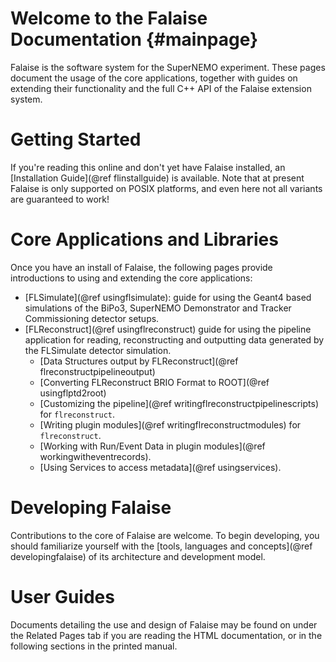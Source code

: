 Welcome to the Falaise Documentation {#mainpage}
====================================
Falaise is the software system for the SuperNEMO experiment. These
pages document the usage of the core applications, together with guides
on extending their functionality and the full C++ API of the Falaise
extension system.

Getting Started
===============
If you're reading this online and don't yet have Falaise installed, an
[Installation Guide](@ref flinstallguide) is available. Note that
at present Falaise is only supported on POSIX platforms, and even here
not all variants are guaranteed to work!

Core Applications and Libraries
===============================
Once you have an install of Falaise, the following pages provide
introductions to using and extending the core applications:

- [FLSimulate](@ref usingflsimulate): guide for using the Geant4 based simulations of the BiPo3, SuperNEMO Demonstrator and Tracker Commissioning detector setups.
- [FLReconstruct](@ref usingflreconstruct) guide for using the pipeline application for reading, reconstructing and outputting data generated by the FLSimulate detector simulation.
  - [Data Structures output by FLReconstruct](@ref flreconstructpipelineoutput)
  - [Converting FLReconstruct BRIO Format to ROOT](@ref usingflptd2root)
  - [Customizing the pipeline](@ref writingflreconstructpipelinescripts) for `flreconstruct`.
  - [Writing plugin modules](@ref writingflreconstructmodules) for `flreconstruct`.
  - [Working with Run/Event Data in plugin modules](@ref workingwitheventrecords).
  - [Using Services to access metadata](@ref usingservices).

Developing Falaise
==================
Contributions to the core of Falaise are welcome. To begin developing,
you should familiarize yourself with the [tools, languages and concepts](@ref developingfalaise) of its architecture and development model.

User Guides
===========
Documents detailing the use and design of Falaise may be found on
under the Related Pages tab if you are reading the HTML documentation,
or in the following sections in the printed manual.
